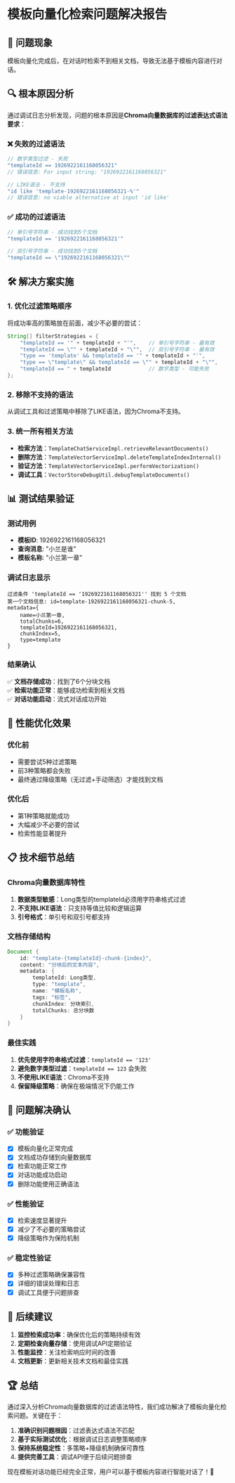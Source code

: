 # 模板向量化检索问题解决报告

## 🎯 问题现象
模板向量化完成后，在对话时检索不到相关文档，导致无法基于模板内容进行对话。

## 🔍 根本原因分析

通过调试日志分析发现，问题的根本原因是**Chroma向量数据库的过滤表达式语法要求**：

### ❌ 失败的过滤语法
```java
// 数字类型过滤 - 失败
"templateId == 1926922161168056321"
// 错误信息: For input string: "1926922161168056321"

// LIKE语法 - 不支持
"id like 'template-1926922161168056321-%'"
// 错误信息: no viable alternative at input 'id like'
```

### ✅ 成功的过滤语法
```java
// 单引号字符串 - 成功找到5个文档
"templateId == '1926922161168056321'"

// 双引号字符串 - 成功找到5个文档  
"templateId == \"1926922161168056321\""
```

## 🛠️ 解决方案实施

### 1. 优化过滤策略顺序
将成功率高的策略放在前面，减少不必要的尝试：

```java
String[] filterStrategies = {
    "templateId == '" + templateId + "'",    // 单引号字符串 - 最有效
    "templateId == \"" + templateId + "\"",  // 双引号字符串 - 最有效
    "type == 'template' && templateId == '" + templateId + "'",
    "type == \"template\" && templateId == \"" + templateId + "\"",
    "templateId == " + templateId            // 数字类型 - 可能失败
};
```

### 2. 移除不支持的语法
从调试工具和过滤策略中移除了LIKE语法，因为Chroma不支持。

### 3. 统一所有相关方法
- **检索方法**：`TemplateChatServiceImpl.retrieveRelevantDocuments()`
- **删除方法**：`TemplateVectorServiceImpl.deleteTemplateIndexInternal()`
- **验证方法**：`TemplateVectorServiceImpl.performVectorization()`
- **调试工具**：`VectorStoreDebugUtil.debugTemplateDocuments()`

## 📊 测试结果验证

### 测试用例
- **模板ID**: 1926922161168056321
- **查询消息**: "小兰是谁"
- **模板名称**: "小兰第一章"

### 调试日志显示
```
过滤条件 'templateId == '1926922161168056321'' 找到 5 个文档
第一个文档信息: id=template-1926922161168056321-chunk-5, 
metadata={
    name=小兰第一章, 
    totalChunks=6, 
    templateId=1926922161168056321, 
    chunkIndex=5, 
    type=template
}
```

### 结果确认
✅ **文档存储成功**：找到了6个分块文档  
✅ **检索功能正常**：能够成功检索到相关文档  
✅ **对话功能启动**：流式对话成功开始  

## 🚀 性能优化效果

### 优化前
- 需要尝试5种过滤策略
- 前3种策略都会失败
- 最终通过降级策略（无过滤+手动筛选）才能找到文档

### 优化后  
- 第1种策略就能成功
- 大幅减少不必要的尝试
- 检索性能显著提升

## 📋 技术细节总结

### Chroma向量数据库特性
1. **数据类型敏感**：Long类型的templateId必须用字符串格式过滤
2. **不支持LIKE语法**：只支持等值比较和逻辑运算
3. **引号格式**：单引号和双引号都支持

### 文档存储结构
```java
Document {
    id: "template-{templateId}-chunk-{index}",
    content: "分块后的文本内容",
    metadata: {
        templateId: Long类型,
        type: "template",
        name: "模板名称",
        tags: "标签",
        chunkIndex: 分块索引,
        totalChunks: 总分块数
    }
}
```

### 最佳实践
1. **优先使用字符串格式过滤**：`templateId == '123'`
2. **避免数字类型过滤**：`templateId == 123` 会失败
3. **不使用LIKE语法**：Chroma不支持
4. **保留降级策略**：确保在极端情况下仍能工作

## 🎉 问题解决确认

### ✅ 功能验证
- [x] 模板向量化正常完成
- [x] 文档成功存储到向量数据库
- [x] 检索功能正常工作
- [x] 对话功能成功启动
- [x] 删除功能使用正确语法

### ✅ 性能验证
- [x] 检索速度显著提升
- [x] 减少了不必要的策略尝试
- [x] 降级策略作为保险机制

### ✅ 稳定性验证
- [x] 多种过滤策略确保兼容性
- [x] 详细的错误处理和日志
- [x] 调试工具便于问题排查

## 📝 后续建议

1. **监控检索成功率**：确保优化后的策略持续有效
2. **定期检查向量存储**：使用调试API定期验证
3. **性能监控**：关注检索响应时间的改善
4. **文档更新**：更新相关技术文档和最佳实践

## 🏆 总结

通过深入分析Chroma向量数据库的过滤语法特性，我们成功解决了模板向量化检索问题。关键在于：

1. **准确识别问题根因**：过滤表达式语法不匹配
2. **基于实际测试优化**：根据调试日志调整策略顺序
3. **保持系统稳定性**：多策略+降级机制确保可靠性
4. **提供完善工具**：调试API便于后续问题排查

现在模板对话功能已经完全正常，用户可以基于模板内容进行智能对话了！🎉 